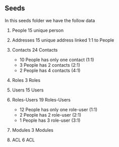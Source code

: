 ## Seeds

In this seeds folder we have the follow data

1. People
   15 unique person

2. Addresses
   15 unique address linked 1:1 to People

3. Contacts
   24 Contacts

   - 10 People has only one contact (1:1)
   - 3 People has 2 contacts (2:1)
   - 2 People has 4 contacts (4:1)

4. Roles
   3 Roles

5. Users
   15 Users

6. Roles-Users
   19 Roles-Users

   - 12 People has only one role-user (1:1)
   - 2 People has 2 role-user (2:1)
   - 1 People has 3 role-user (3:1)


7. Modules
   3 Modules

8. ACL
   6 ACL
